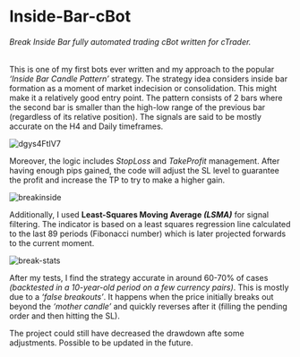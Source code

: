 # Inside-Bar-cBot

###### Break Inside Bar fully automated trading cBot written for cTrader.

This is one of my first bots ever written and my approach to the popular *‘Inside Bar Candle Pattern’* strategy. The strategy idea considers inside bar formation as a moment of market indecision or consolidation. This might make it a relatively good entry point. The pattern consists of 2 bars where the second bar is smaller than the high-low range of the previous bar (regardless of its relative position). The signals are said to be mostly accurate on the H4 and Daily timeframes.

![dgys4FtIV7](https://user-images.githubusercontent.com/88622607/138585376-f9296981-ac19-4c55-8625-6cddf3669929.gif)

Moreover, the logic includes *StopLoss* and *TakeProfit* management. After having enough pips gained, the code will adjust the SL level to guarantee the profit and increase the TP to try to make a higher gain.

![breakinside](https://user-images.githubusercontent.com/88622607/138585370-c546adae-6357-4438-b017-6f9d9e72e07c.JPG)

Additionally, I used **Least-Squares Moving Average *(LSMA)*** for signal filtering. The indicator is based on a least squares regression line calculated to the last 89 periods (Fibonacci number) which is later projected forwards to the current moment.

![break-stats](https://user-images.githubusercontent.com/88622607/138585384-16b925a6-9155-4903-8cb1-867b5d77b1e3.JPG)


After my tests, I find the strategy accurate in around 60-70% of cases *(backtested in a 10-year-old period on a few currency pairs)*. This is mostly due to a *‘false breakouts’*. It happens when the price initially breaks out beyond the *‘mother candle’* and quickly reverses after it (filling the pending order and then hitting the SL).

The project could still have decreased the drawdown afte some adjustments. Possible to be updated in the future.
